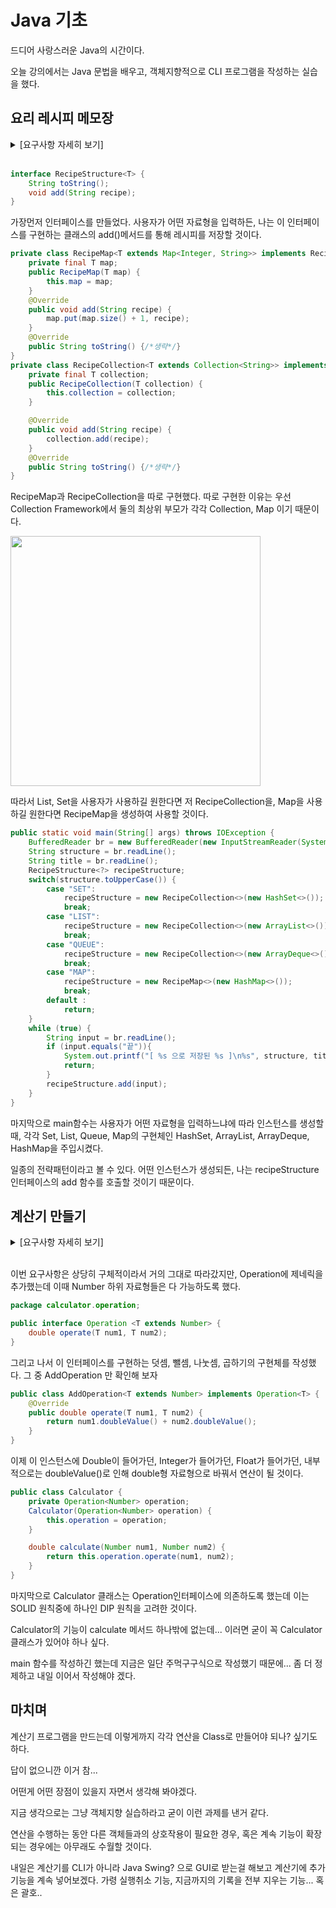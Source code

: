 # Java 기초

드디어 사랑스러운 Java의 시간이다. 

오늘 강의에서는 Java 문법을 배우고, 객체지향적으로 CLI 프로그램을 작성하는 실습을 했다.



## 요리 레시피 메모장

<details>
<summary>[요구사항 자세히 보기]</summary>
<p>
<h3>입력값</h3>
<ul>
  <li>저장할 자료구조명을 입력합니다. (List / Set / Map)</li>
  <li>내가 좋아하는 요리 제목을 먼저 입력합니다.</li>
  <li>이어서 내가 좋아하는 요리 레시피를 한 문장씩 입력합니다.</li>
  <li>입력을 마쳤으면 마지막에 “끝” 문자를 입력합니다.</li>
</ul>
<h3>출력값</h3>
<ul>
  <li>입력이 종료되면 저장한 자료구조 이름과 요리 제목을 괄호로 감싸서 먼저 출력해 줍니다.</li>
  <li>이어서, 입력한 모든 문장 앞에 번호를 붙여서 입력 순서에 맞게 모두 출력해 줍니다.</li>
</ul>
<h3>예시 입력 :</h3>
<pre>
백종원 돼지고기 김치찌개 만들기
4.5
돼지고기는 핏물을 빼주세요.
잘익은 김치 한포기를 꺼내서 잘라주세요.
냄비에 들기름 적당히 두르고 김치를 넣고 볶아주세요.
다진마늘 한스푼, 설탕 한스푼 넣어주세요.
종이컵으로 물 8컵 부어서 센불에 끓여주세요.
핏물 뺀 돼지고기를 넣어주세요.
된장 반스푼, 양파 반개, 청양고추 한개를 썰어서 넣어주세요.
간장 두스푼반, 새우젓 두스푼, 고춧가루 두스푼반 넣어주세요.
중불로 줄여서 오래 끓여주세요~!!	
마지막에 파 쏭쏭 썰어서 마무리하면 돼요^^
</pre>
<h3>예시 출력:</h3>
<pre>
[ 백종원 돼지고기 김치찌개 만들기 ]
별점 : 4 (80.0%)
1. 돼지고기는 핏물을 빼주세요.
2. 잘익은 김치 한포기를 꺼내서 잘라주세요.
3. 냄비에 들기름 적당히 두르고 김치를 넣고 볶아주세요.
4. 다진마늘 한스푼, 설탕 한스푼 넣어주세요.
5. 종이컵으로 물 8컵 부어서 센불에 끓여주세요.
6. 핏물 뺀 돼지고기를 넣어주세요.
7. 된장 반스푼, 양파 반개, 청양고추 한개를 썰어서 넣어주세요.
8. 간장 두스푼반, 새우젓 두스푼, 고춧가루 두스푼반 넣어주세요.
9. 중불로 줄여서 오래 끓여주세요~!!	
10. 마지막에 파 쏭쏭 썰어서 마무리하면 돼요^^
</pre>
</details>
<br/>

```java
interface RecipeStructure<T> {
    String toString();
    void add(String recipe);
}
```

가장먼저 인터페이스를 만들었다. 사용자가 어떤 자료형을 입력하든, 나는 이 인터페이스를 구현하는 클래스의 add()메서드를 통해 레시피를 저장할 것이다.

```java
private class RecipeMap<T extends Map<Integer, String>> implements RecipeStructure<T>{
    private final T map;
    public RecipeMap(T map) {
        this.map = map;
    }
  	@Override
    public void add(String recipe) {
        map.put(map.size() + 1, recipe);
    }
  	@Override
    public String toString() {/*생략*/}
}
private class RecipeCollection<T extends Collection<String>> implements RecipeStructure<T>{
    private final T collection;
    public RecipeCollection(T collection) {
        this.collection = collection;
    }

    @Override
    public void add(String recipe) {
        collection.add(recipe);
    }
    @Override
    public String toString() {/*생략*/}
}
```

RecipeMap과 RecipeCollection을 따로 구현했다. 따로 구현한 이유는 우선 Collection Framework에서 둘의 최상위 부모가 각각 Collection, Map 이기 때문이다.

<img src="https://github.com/user-attachments/assets/f0e3ea10-56ef-4f9e-bdf1-e668d7bc9eb9" width="400" align="center"/>

따라서 List, Set을 사용자가 사용하길 원한다면 저 RecipeCollection을, Map을 사용하길 원한다면 RecipeMap을 생성하여 사용할 것이다.

```java
public static void main(String[] args) throws IOException {
    BufferedReader br = new BufferedReader(new InputStreamReader(System.in));
    String structure = br.readLine();
    String title = br.readLine();
    RecipeStructure<?> recipeStructure;
    switch(structure.toUpperCase()) {
        case "SET":
            recipeStructure = new RecipeCollection<>(new HashSet<>());
            break;
        case "LIST":
            recipeStructure = new RecipeCollection<>(new ArrayList<>());
            break;
        case "QUEUE":
            recipeStructure = new RecipeCollection<>(new ArrayDeque<>());
            break;
        case "MAP":
            recipeStructure = new RecipeMap<>(new HashMap<>());
            break;
        default :
            return;
    }
    while (true) {
        String input = br.readLine();
        if (input.equals("끝")){
            System.out.printf("[ %s 으로 저장된 %s ]\n%s", structure, title, recipeStructure);
            return;
        }
        recipeStructure.add(input);
    }
}
```

마지막으로 main함수는 사용자가 어떤 자료형을 입력하느냐에 따라 인스턴스를 생성할때, 각각 Set, List, Queue, Map의 구현체인 HashSet, ArrayList, ArrayDeque, HashMap을 주입시켰다.

일종의 전략패턴이라고 볼 수 있다. 어떤 인스턴스가 생성되든, 나는 recipeStructure인터페이스의 add 함수를 호출할 것이기 때문이다.





## 계산기 만들기

<details>
<summary>[요구사항 자세히 보기]</summary>
<p>
<h3>Step 1 : 더하기, 빼기, 나누기, 곱하기 연산을 수행할 수 있는 Calculator 클래스를 만듭니다.</h3>
<ul>
<li>Calulator 클래스는 연산을 수행하는 반환 타입이 double인 calculate 메서드를 가지고 있습니다.</li>
<li>calculate 메서드는 String 타입의 operator 매개변수를 통해 연산자 매개값을 받습니다.</li>
<li>int 타입의 firstNumber, secondNumber 매개변수를 통해 피연산자 값을 받습니다.</li>
<li>calculate 메서드는 전달받은 피연산자, 연산자를 사용하여 연산을 수행합니다.</li>
<li>힌트) if or switch 즉, 제어문을 통해 연산자의 타입을 확인하고 해당하는 타입의 연산을 수행하고 결과값을 반환합니다.</li>
</ul>
<h3>Step 2 : 나머지 연산자(%)를 수행할 수 있게 Calculator 클래스 내부 코드를 변경합니다.</h3>
<ul>
  <li>힌트) 제어문 else if 에 나머지 연산자(%)를 추가합니다.</li>
</ul>
<h3>Step 3</h3>
<img src="https://github.com/user-attachments/assets/0e71507a-3286-4ddf-968f-c1cf7da2cc5e" width="600" align="center"/>
<ul>
<li>AddOperation(더하기), SubstractOperation(빼기), MultiplyOperation(곱하기), DivideOperation(나누기) 연산 클래스를 만든 후 클래스 간의 관계를 고려하여 Calculator 클래스와 관계를 맺습니다.</li>
<li>관계를 맺은 후 필요하다면 Calculator 클래스의 내부 코드를 변경합니다.. 나머지 연산자(%) 기능은 제외합니다.</li>
<li>힌트) AddOperation, SubstractOperation, MultiplyOperation, DivideOperation 연산 클래스들을 만듭니다.</li>
<li>힌트) 각각의 연산 타입에 맞게 operate 메서드를 구현합니다.</li>
<li>힌트) Calculator 클래스와 포함관계를 맺고 생성자를 통해 각각의 연산 클래스 타입의 필드에 객체를 주입합니다.</li>
<li>힌트) calculate 메서드에서 직접 연산을 하지 않고 주입받은 연산 클래스들의 operate 메서드를 사용하여 연산을 진행합니다.</li>
</ul>
<h3>Step 4</h3>
<img src="https://github.com/user-attachments/assets/ff43185f-4ce1-4b0a-b3b9-c3a4679f301a" width="600" align="center"/>
<ul>
<li>AddOperation(더하기), SubstractOperation(빼기), MultiplyOperation(곱하기), DivideOperation(나누기) 연산 클래스들을 AbstractOperation(추상 클래스)를 사용하여 추상화하고 Calculator 클래스의 내부 코드를 변경합니다.</li>
<li>주의) Calculator의 calculate 메서드의 매개변수가 변경되었습니다.</li>
<li>힌트) AbstractOperation 추상 클래스를 만들고 operate 추상 메서드를 만듭니다.</li>
<li>힌트) AddOperation, SubstractOperation, MultiplyOperation, DivideOperation 클래스들은 AbstractOperation 클래스를 상속받고 각각의 연산 </li>타입에 맞게 operate를 오버라이딩 합니다.
<li>힌트) Calculator 클래스는 4개의 연산 클래스들이 상속받고 있는 AbstractOperation 클래스만을 포함합니다.</li>
<li>힌트) 생성자 혹은 Setter를 사용하여 연산을 수행할 연산 클래스의 객체를 AbstractOperation 클래스 타입의 필드에 주입합니다.(다형성)</li>
<li>힌트) calculate 메서드에서는 더 이상 연산자 타입을 받아 구분할 필요 없이 주입 받은 연산 클래스의 operate 메서드를 통해 바로 연산을 수행합니다.</li>
</ul>
</details>
<br/>

이번 요구사항은 상당히 구체적이라서 거의 그대로 따라갔지만, Operation에 제네릭을 추가했는데 이때 Number 하위 자료형들은 다 가능하도록 했다.

```java
package calculator.operation;

public interface Operation <T extends Number> {
    double operate(T num1, T num2);
}
```

그리고 나서 이 인터페이스를 구현하는 덧셈, 뺄셈, 나눗셈, 곱하기의 구현체를 작성했다. 그 중 AddOperation 만 확인해 보자

```java
public class AddOperation<T extends Number> implements Operation<T> {
    @Override
    public double operate(T num1, T num2) {
        return num1.doubleValue() + num2.doubleValue();
    }
}
```

이제 이 인스턴스에 Double이 들어가던, Integer가 들어가던, Float가 들어가던, 내부적으로는 doubleValue()로 인해 double형 자료형으로 바꿔서 연산이 될 것이다.

```java
public class Calculator {
    private Operation<Number> operation;
    Calculator(Operation<Number> operation) {
        this.operation = operation;
    }

    double calculate(Number num1, Number num2) {
        return this.operation.operate(num1, num2);
    }
}
```

마지막으로 Calculator 클래스는 Operation인터페이스에 의존하도록 했는데 이는 SOLID 원칙중에 하나인 DIP 원칙을 고려한 것이다.

Calculator의 기능이 calculate 메서드 하나밖에 없는데... 이러면 굳이 꼭 Calculator 클래스가 있어야 하나 싶다.

main 함수를 작성하긴 했는데 지금은 일단 주먹구구식으로 작성했기 때문에... 좀 더 정제하고 내일 이어서 작성해야 겠다.

## 마치며

계산기 프로그램을 만드는데 이렇게까지 각각 연산을 Class로 만들어야 되나? 싶기도 하다.

답이 없으니깐 이거 참...

어떤게 어떤 장점이 있을지 자면서 생각해 봐야겠다.

지금 생각으로는 그냥 객체지향 실습하라고 굳이 이런 과제를 낸거 같다.

연산을 수행하는 동안 다른 객체들과의 상호작용이 필요한 경우, 혹은 계속 기능이 확장되는 경우에는 아무래도 수월할 것이다.

내일은 계산기를 CLI가 아니라 Java Swing? 으로 GUI로 받는걸 해보고
계산기에 추가기능을 계속 넣어보겠다.
가령 실행취소 기능, 지금까지의 기록을 전부 지우는 기능...
혹은 괄호..
